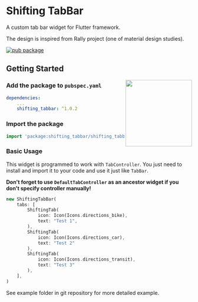 # Shifting TabBar

A custom tab bar widget for Flutter framework. 

The design is inspired from Rally project (one of material design studies).

[![pub package](https://img.shields.io/badge/pub-v1.0.2-blue.svg)](https://pub.dartlang.org/packages/shifting_tabbar)


## Getting Started

<img align="right" width="180" src="https://drive.google.com/uc?export=view&id=1a4UkBFG7M9ZES9J4tai1zdFeAIkLPD2O">

### Add the package to `pubspec.yaml`


```yaml
dependencies:
    ...
    shifting_tabbar: ^1.0.2
```

### Import the package

```dart
import 'package:shifting_tabbar/shifting_tabbar.dart';
```

### Basic Usage

This widget is programmed to work with `TabController`. 
You just need to install and import it to your code and use it just like `TabBar`.

**Don't forget to use `DefaultTabController` as an ancestor widget if you don't specify controller manually!**

```dart
new ShiftingTabBar(
    tabs: [
        ShiftingTab(
            icon: Icon(Icons.directions_bike),
            text: "Test 1",
        ),
        ShiftingTab(
            icon: Icon(Icons.directions_car),
            text: "Test 2"
        ),
        ShiftingTab(
            icon: Icon(Icons.directions_transit),
            text: "Test 3"
        ),
    ],
)
```

See example folder in git repository for more detailed example.
